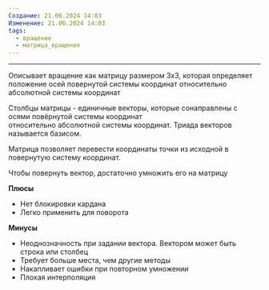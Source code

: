 ```yaml
---
Создание: 21.06.2024 14:03
Изменение: 21.06.2024 14:03
tags:
  - вращение
  - матрица_вращения
---
```


***

Описывает вращение как матрицу размером 3x3, которая определяет положение осей повернутой системы координат относительно абсолютной системы координат

Столбцы матрицы - единичные векторы, которые сонаправлены с осями повёрнутой системы координат относительно абсолютной системы координат. Триада векторов называется базисом.

Матрица позволяет перевести координаты точки из исходной в повернутую систему координат.

Чтобы повернуть вектор, достаточно умножить его на матрицу

**Плюсы**

- Нет блокировки кардана
- Легко применить для поворота

**Минусы**

- Неоднозначность при задании вектора. Вектором может быть строка или столбец
- Требует больше места, чем другие методы
- Накапливает ошибки при повторном умножении
- Плохая интерполяция





